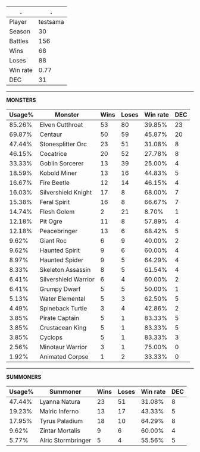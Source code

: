 .|.
|-|-
Player|testsama
Season|30
Battles|156
Wins|68
Loses|88
Win rate|0.77
DEC|31

---
**MONSTERS**

Usage%|Monster|Wins|Loses|Win rate|DEC|
-|-|-|-|-|-|
85.26%|Elven Cutthroat|53|80|39.85%|23|
69.87%|Centaur|50|59|45.87%|20|
47.44%|Stonesplitter Orc|23|51|31.08%|8|
46.15%|Cocatrice|20|52|27.78%|8|
33.33%|Goblin Sorcerer|13|39|25.00%|4|
18.59%|Kobold Miner|13|16|44.83%|5|
16.67%|Fire Beetle|12|14|46.15%|4|
16.03%|Silvershield Knight|17|8|68.00%|7|
15.38%|Feral Spirit|16|8|66.67%|7|
14.74%|Flesh Golem|2|21|8.70%|1|
12.18%|Pit Ogre|11|8|57.89%|4|
12.18%|Peacebringer|13|6|68.42%|5|
9.62%|Giant Roc|6|9|40.00%|2|
9.62%|Haunted Spirit|9|6|60.00%|4|
8.97%|Haunted Spider|9|5|64.29%|4|
8.33%|Skeleton Assassin|8|5|61.54%|4|
6.41%|Silvershield Warrior|6|4|60.00%|2|
6.41%|Grumpy Dwarf|5|5|50.00%|1|
5.13%|Water Elemental|5|3|62.50%|5|
4.49%|Spineback Turtle|3|4|42.86%|2|
3.85%|Pirate Captain|5|1|83.33%|5|
3.85%|Crustacean King|5|1|83.33%|5|
3.85%|Cyclops|5|1|83.33%|3|
2.56%|Minotaur Warrior|3|1|75.00%|0|
1.92%|Animated Corpse|1|2|33.33%|0|

---
**SUMMONERS**

Usage%|Summoner|Wins|Loses|Win rate|DEC|
-|-|-|-|-|-|
47.44%|Lyanna Natura|23|51|31.08%|8|
19.23%|Malric Inferno|13|17|43.33%|5|
17.95%|Tyrus Paladium|18|10|64.29%|8|
9.62%|Zintar Mortalis|9|6|60.00%|4|
5.77%|Alric Stormbringer|5|4|55.56%|5|
